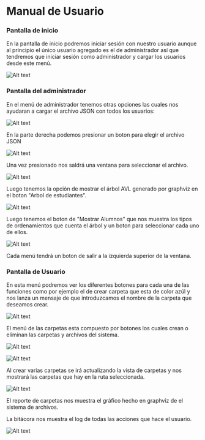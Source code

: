 

# Manual de Usuario
### Pantalla de inicio
En la pantalla de inicio podremos iniciar sesión con nuestro usuario aunque al principio el único usuario agregado es el de administrador así que tendremos que iniciar sesión como administrador y cargar los usuarios desde este menú.

![Alt text](Images/LoginPage.png)

### Pantalla del administrador
En el menú de administrador tenemos otras opciones las cuales nos ayudaran a cargar el archivo JSON con todos los usuarios:

![Alt text](Images/MenuAdmin.png)

En la parte derecha podemos presionar un boton para elegir el archivo JSON

![Alt text](Images/CargaMasiva.png)

Una vez presionado nos saldrá una ventana para seleccionar el archivo.

![Alt text](Images/FileChooser.png)

Luego tenemos la opción de mostrar el árbol AVL generado por graphviz en el boton "Arbol de estudiantes".

![Alt text](Images/arbol.png)

Luego tenemos el boton de "Mostrar Alumnos" que nos muestra los tipos de ordenamientos que cuenta el árbol y un boton para seleccionar cada uno de ellos.

![Alt text](Images/tablaHash.png)

Cada menú tendrá un boton de salir a la izquierda superior de la ventana.

### Pantalla de Usuario

En esta menú podremos ver los diferentes botones para cada una de las funciones como por ejemplo el de crear carpeta que esta de color azúl y nos lanza un mensaje de que introduzcamos el nombre de la carpeta que deseamos crear.


![Alt text](Images/PantallaUsuario)

El menú de las carpetas esta compuesto por botones los cuales crean o eliminan las carpetas y archivos del sistema.

![Alt text](Images/MenuCreacion)

![Alt text](Images/Creacion)


Al crear varias carpetas se irá actualizando la vista de carpetas y nos mostrará las carpetas que hay en la ruta seleccionada.

![Alt text](Images/Carpetas)

El reporte de carpetas nos muestra el gráfico hecho en graphviz de el sistema de archivos.



La bitácora nos muestra el log de todas las acciones que hace el usuario.

![Alt text](Images/Bitacora)
